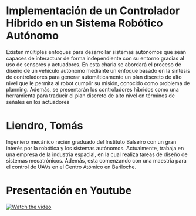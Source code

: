 # Implementación de un Controlador Híbrido en un Sistema Robótico Autónomo
Existen múltiples enfoques para desarrollar sistemas autónomos que sean capaces de interactuar de forma independiente con su entorno gracias al uso de sensores y actuadores. En esta charla se abordará el proceso de diseño de un vehículo autónomo mediante un enfoque basado en la síntesis de controladores para generar automáticamente un plan discreto de alto nivel que le permita al robot cumplir su misión, conocido como problema de planning. Además, se presentarán los controladores híbridos como una herramienta para traducir el plan discreto de alto nivel en términos de señales en los actuadores 
# Liendro, Tomás
Ingeniero mecánico recién graduado del Instituto Balseiro con un gran interés por la robótica y los sistemas autónomos. Actualmente, trabaja en una empresa de la industria espacial, en la cual realiza tareas de diseño de sistemas mecatrónicos. Además, esta comenzando con una maestría para el control de UAVs en el Centro Atómico en Bariloche. 

# Presentación en Youtube
 [![Watch the video](https://img.youtube.com/vi/Ta4lKqJHSeU/maxresdefault.jpg)](https://www.youtube.com/watch?v=Ta4lKqJHSeU)